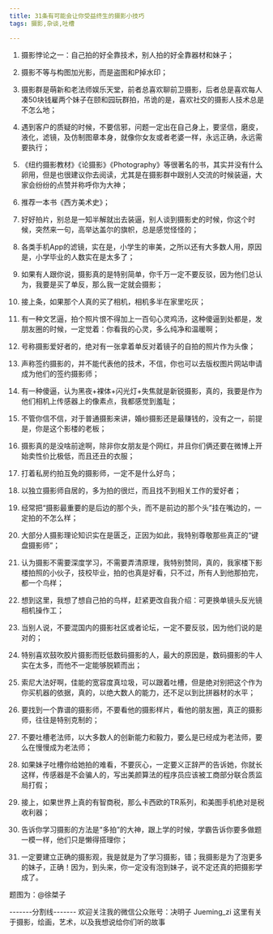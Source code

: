 ```yaml
---
title: 31条有可能会让你受益终生的摄影小技巧
tags: 摄影,杂谈,吐槽

---
```


 1. 摄影悖论之一：自己拍的好全靠技术，别人拍的好全靠器材和妹子；
 2. 摄影不等与构图加光影，而是盗图和P掉水印；
 3. 摄影群是萌新和老法师娱乐天堂，前者总喜欢聊前卫摄影，后者总是喜欢每人凑50块钱雇两个妹子在颐和园玩群拍，吊诡的是，喜欢社交的摄影人技术总是不怎么地；
 4. 遇到客户的质疑的时候，不要信邪，问题一定出在自己身上，要坚信，磨皮，液化，滤镜，及仿制图章本身，就像你女友或者老婆一样，永远正确，永远需要执行；
 5. 《纽约摄影教材》《论摄影》《Photography》等很著名的书，其实并没有什么卵用，但是也很建议你去阅读，尤其是在摄影群中跟别人交流的时候装逼，大家会纷纷的点赞并称呼你为大神；
 6. 推荐一本书《西方美术史》；
 7. 好好拍片，别总是一知半解就出去装逼，别人谈到摄影史的时候，你这个时候，突然来一句，高举达盖尔的旗帜，总是感觉怪怪的；
 8. 各类手机App的滤镜，实在是，小学生的审美，之所以还有大多数人用，原因是，小学毕业的人数实在是太多了；
   
 9. 如果有人跟你说，摄影真的是特别简单，你千万一定不要反驳，因为他们总认为，我要是买了单反，那么我一定就会摄影；
 10. 接上条，如果那个人真的买了相机，相机多半在家里吃灰；
 11. 有一种文艺逼，拍个照片恨不得加上一百句心灵鸡汤，这种傻逼到处都是，发朋友圈的时候，一定觉着：你看我的心灵，多么纯净和温暖啊；
 12. 号称摄影爱好者的，绝对有一张拿着单反对着镜子的自拍的照片作为头像；
 13. 声称签约摄影的，并不能代表他的技术，不信，你也可以去版权图片网站申请成为他们的签约摄影师；
 14. 有一种傻逼，认为黑夜+裸体+闪光灯+失焦就是新锐摄影，真的，我要是作为他们相机上传感器上的像素点，我都感觉到羞耻；
 15. 不管你信不信，对于普通摄影来讲，婚纱摄影还是最赚钱的，没有之一，前提是，你是这个影楼的老板；
 16. 摄影真的是没啥前途啊，除非你女朋友是个网红，并且你们俩还要在微博上开始卖性价比极低，而且还丑的衣服；
  
 17. 打着私房约拍互免的摄影师，一定不是什么好鸟；
 18. 以独立摄影师自居的，多为拍的很烂，而且找不到相关工作的爱好者；
 19. 经常把“摄影最重要的是后边的那个头，而不是前边的那个头”挂在嘴边的，一定拍的不怎么样；
 20. 大部分人摄影理论知识实在是匮乏，正因为如此，我特别尊敬那些真正的“键盘摄影师”；
 21. 认为摄影不需要深度学习，不需要弄清原理，我特别赞同，真的，我家楼下影楼拍照的小伙子，技校毕业，拍的也真是好看，只不过，所有人到他那拍完，都一个鸟样；
 22. 想到这里，我想了想自己拍的鸟样，赶紧更改自我介绍：可更换单镜头反光镜相机操作工；
 23. 当别人说，不要混国内的摄影社区或者论坛，一定不要反驳，因为他们说的是对的；
 24. 特别喜欢鼓吹胶片摄影而贬低数码摄影的人，最大的原因是，数码摄影的牛人实在太多，而他不一定能够脱颖而出；
   
 25. 索尼大法好啊，佳能的宽容度真垃圾，可以跟着吐槽，但是绝对别把这个作为你买机器的依据，真的，以绝大数人的能力，还不足以到比拼器材的水平；
 26. 要找到一个靠谱的摄影师，不要看他的摄影样片，看他的朋友圈，真正的摄影师，往往是特别克制的；
 27. 不要吐槽老法师，以大多数人的创新能力和毅力，要么是已经成为老法师，要么在慢慢成为老法师；
 28. 如果妹子吐槽你给她拍的难看，不要灰心，一定要义正辞严的告诉她，你就长这样，传感器是不会骗人的，写出美颜算法的程序员应该被工商部分联合质监局打假；
 29. 接上，如果世界上真的有智商税，那么卡西欧的TR系列，和美图手机绝对是税收利器；
 30. 告诉你学习摄影的方法是“多拍”的大神，跟上学的时候，学霸告诉你要多做题一模一样，他们只是懒得搭理你；
 31. 一定要建立正确的摄影观，我是就是为了学习摄影，错；我摄影是为了泡更多的妹子，正确！因为，到头来，你一定没有泡到妹子，说不定还真的把摄影学成了。

题图为：@徐桀子

-------分割线-------
欢迎关注我的微信公众账号：决明子 Jueming_zi
这里有关于摄影，绘画，艺术，以及我想说给你们听的故事
